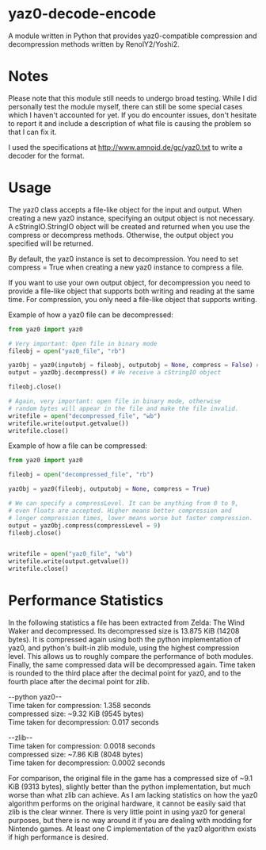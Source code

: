 yaz0-decode-encode
==================

A module written in Python that provides yaz0-compatible compression and decompression methods written by RenolY2/Yoshi2.

Notes
==================
Please note that this module still needs to undergo broad testing. While I did
personally test the module myself, there can still be some special cases which
I haven't accounted for yet. If you do encounter issues, don't hesitate to report it
and include a description of what file is causing the problem so that I can fix it.

I used the specifications at http://www.amnoid.de/gc/yaz0.txt to write a decoder for the format.

Usage
==================
The yaz0 class accepts a file-like object for the input and output. When creating
a new yaz0 instance, specifying an output object is not necessary. A cStringIO.StringIO
object will be created and returned when you use the compress or decompress methods. 
Otherwise, the output object you specified will be returned.

By default, the yaz0 instance is set to decompression. You need to set compress = True
when creating a new yaz0 instance to compress a file.

If you want to use your own output object, for decompression you need to provide a file-like
object that supports both writing and reading at the same time. For compression, you only need
a file-like object that supports writing.

Example of how a yaz0 file can be decompressed:
```python
from yaz0 import yaz0

# Very important: Open file in binary mode
fileobj = open("yaz0_file", "rb")

yazObj = yaz0(inputobj = fileobj, outputobj = None, compress = False) #
output = yazObj.decompress() # We receive a cStringIO object

fileobj.close()

# Again, very important: open file in binary mode, otherwise
# random bytes will appear in the file and make the file invalid.
writefile = open("decompressed_file", "wb")
writefile.write(output.getvalue())
writefile.close()

```

Example of how a file can be compressed:
```python
from yaz0 import yaz0

fileobj = open("decompressed_file", "rb")

yazObj = yaz0(fileobj, outputobj = None, compress = True)

# We can specify a compressLevel. It can be anything from 0 to 9,
# even floats are accepted. Higher means better compression and
# longer compression times, lower means worse but faster compression.
output = yazObj.compress(compressLevel = 9)
fileobj.close()


writefile = open("yaz0_file", "wb")
writefile.write(output.getvalue())
writefile.close()
```


Performance Statistics
==================

In the following statistics a file has been extracted from Zelda: The Wind Waker and decompressed.
Its decompressed size is 13.875 KiB (14208 bytes). It is compressed again using both the python implementation of yaz0, and python's built-in zlib module, using the highest compression level. This allows us to roughly compare the performance of both modules. Finally, the same compressed data will be decompressed again.
Time taken is rounded to the third place after the decimal point for yaz0, and to the fourth place after the decimal point for zlib.

--python yaz0--  
Time taken for compression: 1.358 seconds  
compressed size: ~9.32 KiB (9545 bytes)  
Time taken for decompression: 0.017 seconds  


--zlib--  
Time taken for compression: 0.0018 seconds  
compressed size: ~7.86 KiB (8048 bytes)  
Time taken for decompression: 0.0002 seconds  

For comparison, the original file in the game has a compressed size of ~9.1 KiB (9313 bytes), slightly better than the python implementation, but much worse than what zlib can achieve. As I am lacking statistics on how the yaz0 algorithm performs on the original hardware, it cannot be easily said that zlib is the clear winner.
There is very little point in using yaz0 for general purposes, but there is no way around it if you are dealing with modding for Nintendo games. At least one C implementation of the yaz0 algorithm exists if high performance is desired.


